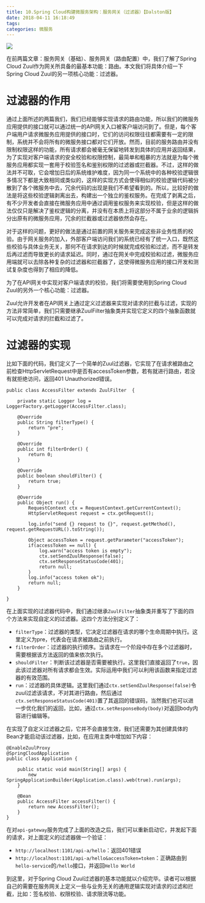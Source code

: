 ```yaml
---
title: 10.Spring Cloud构建微服务架构：服务网关（过滤器）【Dalston版】 
date: 2018-04-11 16:18:49
tags:
categories: 微服务
---
```


![](http://www.wailian.work/images/2018/04/11/824a22acf6f0148cdd9cb70c66800ebaace0dcd92d5b7-QI248r_fw658.jpg)

在前两篇文章：服务网关（基础）、服务网关（路由配置）中，我们了解了Spring Cloud Zuul作为网关所具备的最基本功能：路由。本文我们将具体介绍一下Spring Cloud Zuul的另一项核心功能：过滤器。

# 过滤器的作用

通过上面所述的两篇我们，我们已经能够实现请求的路由功能，所以我们的微服务应用提供的接口就可以通过统一的API网关入口被客户端访问到了。但是，每个客户端用户请求微服务应用提供的接口时，它们的访问权限往往都需要有一定的限制，系统并不会将所有的微服务接口都对它们开放。然而，目前的服务路由并没有限制权限这样的功能，所有请求都会被毫无保留地转发到具体的应用并返回结果，为了实现对客户端请求的安全校验和权限控制，最简单和粗暴的方法就是为每个微服务应用都实现一套用于校验签名和鉴别权限的过滤器或拦截器。不过，这样的做法并不可取，它会增加日后的系统维护难度，因为同一个系统中的各种校验逻辑很多情况下都是大致相同或类似的，这样的实现方式会使得相似的校验逻辑代码被分散到了各个微服务中去，冗余代码的出现是我们不希望看到的。所以，比较好的做法是将这些校验逻辑剥离出去，构建出一个独立的鉴权服务。在完成了剥离之后，有不少开发者会直接在微服务应用中通过调用鉴权服务来实现校验，但是这样的做法仅仅只是解决了鉴权逻辑的分离，并没有在本质上将这部分不属于业余的逻辑拆分出原有的微服务应用，冗余的拦截器或过滤器依然会存在。

对于这样的问题，更好的做法是通过前置的网关服务来完成这些非业务性质的校验。由于网关服务的加入，外部客户端访问我们的系统已经有了统一入口，既然这些校验与具体业务无关，那何不在请求到达的时候就完成校验和过滤，而不是转发后再过滤而导致更长的请求延迟。同时，通过在网关中完成校验和过滤，微服务应用端就可以去除各种复杂的过滤器和拦截器了，这使得微服务应用的接口开发和测试复杂度也得到了相应的降低。

为了在API网关中实现对客户端请求的校验，我们将需要使用到Spring Cloud Zuul的另外一个核心功能：过滤器。

Zuul允许开发者在API网关上通过定义过滤器来实现对请求的拦截与过滤，实现的方法非常简单，我们只需要继承ZuulFilter抽象类并实现它定义的四个抽象函数就可以完成对请求的拦截和过滤了。

# 过滤器的实现

比如下面的代码，我们定义了一个简单的Zuul过滤器，它实现了在请求被路由之前检查HttpServletRequest中是否有accessToken参数，若有就进行路由，若没有就拒绝访问，返回401 Unauthorized错误。

```
public class AccessFilter extends ZuulFilter  {

    private static Logger log = LoggerFactory.getLogger(AccessFilter.class);

    @Override
    public String filterType() {
        return "pre";
    }

    @Override
    public int filterOrder() {
        return 0;
    }

    @Override
    public boolean shouldFilter() {
        return true;
    }

    @Override
    public Object run() {
        RequestContext ctx = RequestContext.getCurrentContext();
        HttpServletRequest request = ctx.getRequest();

      	log.info("send {} request to {}", request.getMethod(), request.getRequestURL().toString());

        Object accessToken = request.getParameter("accessToken");
        if(accessToken == null) {
            log.warn("access token is empty");
            ctx.setSendZuulResponse(false);
            ctx.setResponseStatusCode(401);
            return null;
        }
        log.info("access token ok");
        return null;
    }

}
```

在上面实现的过滤器代码中，我们通过继承`ZuulFilter`抽象类并重写了下面的四个方法来实现自定义的过滤器。这四个方法分别定义了：

- `filterType`：过滤器的类型，它决定过滤器在请求的哪个生命周期中执行。这里定义为pre，代表会在请求被路由之前执行。
- `filterOrder`：过滤器的执行顺序。当请求在一个阶段中存在多个过滤器时，需要根据该方法返回的值来依次执行。
- `shouldFilter`：判断该过滤器是否需要被执行。这里我们直接返回了`true`，因此该过滤器对所有请求都会生效。实际运用中我们可以利用该函数来指定过滤器的有效范围。
- `run`：过滤器的具体逻辑。这里我们通过`ctx.setSendZuulResponse(false)`令zuul过滤该请求，不对其进行路由，然后通过`ctx.setResponseStatusCode(401)`置了其返回的错误码，当然我们也可以进一步优化我们的返回，比如，通过`ctx.setResponseBody(body)`对返回body内容进行编辑等。

在实现了自定义过滤器之后，它并不会直接生效，我们还需要为其创建具体的Bean才能启动该过滤器，比如，在应用主类中增加如下内容：

```
@EnableZuulProxy
@SpringCloudApplication
public class Application {

	public static void main(String[] args) {
		new SpringApplicationBuilder(Application.class).web(true).run(args);
	}

	@Bean
	public AccessFilter accessFilter() {
		return new AccessFilter();
	}
}
```

在对`api-gateway`服务完成了上面的改造之后，我们可以重新启动它，并发起下面的请求，对上面定义的过滤器做一个验证：

- `http://localhost:1101/api-a/hello`：返回401错误
- `http://localhost:1101/api-a/hello&accessToken=token`：正确路由到`hello-service`的`/hello`接口，并返回`Hello World`

到这里，对于Spring Cloud Zuul过滤器的基本功能就以介绍完毕。读者可以根据自己的需要在服务网关上定义一些与业务无关的通用逻辑实现对请求的过滤和拦截，比如：签名校验、权限校验、请求限流等功能。
